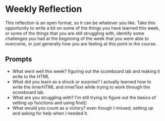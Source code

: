 # Weekly Reflection
This reflection is an open format, so it can be whatever you like. Take this opportunity to write a bit on some of the things you have learned this week, or some of the things that you are still struggling with, identify some challenges you had at the beginning of the week that you were able to overcome, or just generally how you are feeling at this point in the course.

## Prompts
- What went well this week?
    figuring out the scoreboard lab and making it write to the HTML
- What did you learn as a shock or surprise?
    I actually learned how to write the innerHTML and innerText while trying to work through the scoreboard lab.
- What are you struggling with?
    I'm still trying to figure out the basics of setting up functions and using find()
- What would you count as a victory?
    even though I missed, setting up and asking for help when I needed it.